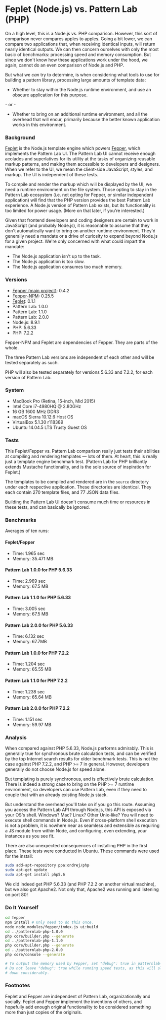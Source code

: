 # Feplet (Node.js) vs. Pattern Lab (PHP)

On a high level, this is a Node.js vs. PHP comparison. However, this sort of 
comparison never compares apples to apples. Going a bit lower, we can compare 
two applications that, when receiving identical inputs, will return nearly 
identical outputs. We can then concern ourselves with only the most basic of 
benchmarks: processing speed and memory consumption. But since we don't know 
how these applications work under the hood, we again, cannot do an even 
comparison of Node.js and PHP.

But what we _can_ try to determine, is when considering what tools to use for 
building a pattern library, processing large amounts of template data:

* Whether to stay within the Node.js runtime environment, and use an obscure 
application for this purpose.

\- or -

* Whether to bring on an additional runtime environment, and all the overhead 
that will encur, primarily because the better known application works in this 
environment.

### Background

<a href="https://github.com/electric-eloquence/feplet" target="_blank">Feplet</a> 
is the Node.js template engine which powers 
<a href="http://fepper.io" target="_blank">Fepper</a>, which implements the 
Pattern Lab UI. The Pattern Lab UI cannot receive enough acolades and 
superlatives for its utility at the tasks of organizing reusable markup 
patterns, and making them accessible to developers and designers. When we refer 
to the UI, we mean the client-side JavaScript, styles, and markup. The UI is 
independent of these tests.

To compile and render the markup which will be displayed by the UI, we need a 
runtime environment on the file system. Those opting to stay in the Pattern Lab 
ecosystem (i.e. not opting for Fepper, or similar independent application) will 
find that the PHP version provides the best Pattern Lab experience. A Node.js 
version of Pattern Lab exists, but its functionality is too limited for power 
usage. (More on that later, if you're interested.)

Given that frontend developers and coding designers are certain to work in 
JavaScript (and probably Node.js), it is reasonable to assume that they don't 
automatically want to bring on another runtime environment. They'd generally 
need a mandate or a drive of curiosity to expand beyond Node.js for a given 
project. We're only concerned with what could impart the mandate:

* The Node.js application isn't up to the task.
* The Node.js application is too slow.
* The Node.js application consumes too much memory.

### Versions

* <a href="https://github.com/electric-eloquence/fepper" target="_blank">Fepper (main project)</a>:
  0.4.2
* <a href="https://github.com/electric-eloquence/fepper-npm" target="_blank">Fepper-NPM</a>:
  0.25.5
* <a href="https://github.com/electric-eloquence/feplet" target="_blank">Feplet</a>:
  0.1.1
* Pattern Lab: 1.0.0
* Pattern Lab: 1.1.0
* Pattern Lab: 2.0.0
* Node.js: 8.9.1
* PHP: 5.6.33
* PHP: 7.2.2 

Fepper-NPM and Feplet are dependencies of Fepper. They are parts of the whole.

The three Pattern Lab versions are independent of each other and will be tested 
separately as such.

PHP will also be tested separately for versions 5.6.33 and 7.2.2, for each 
version of Pattern Lab.

### System

* MacBook Pro (Retina, 15-inch, Mid 2015)
* Intel Core i7-4980HQ @ 2.80GHz
* 16 GB 1600 MHz DDR3
* macOS Sierra 10.12.6 Host OS
* VirtualBox 5.1.30 r118389
* Ubuntu 14.04.5 LTS Trusty Guest OS

### Tests

This Feplet/Fepper vs. Pattern Lab comparison really just tests their abilities 
at compiling and rendering templates — lots of them. At heart, this is really 
just a template engine benchmark test. (Pattern Lab for PHP brilliantly extends 
Mustache functionality, and is the sole source of inspiration for Feplet.) 

The templates to be compiled and rendered are in the `source` directory under 
each respective application. These directories are identical. They each contain 
270 template files, and 77 JSON data files.

Building the Pattern Lab UI doesn't consume much time or resources in these 
tests, and can basically be ignored.

### Benchmarks

Averages of ten runs:

#### Feplet/Fepper

* Time: 1.965 sec
* Memory: 35.471 MB

#### Pattern Lab 1.0.0 for PHP 5.6.33

* Time: 2.969 sec
* Memory: 67.5 MB

#### Pattern Lab 1.1.0 for PHP 5.6.33

* Time: 3.005 sec
* Memory: 67.5 MB

#### Pattern Lab 2.0.0 for PHP 5.6.33

* Time: 6.132 sec
* Memory: 67.7MB

#### Pattern Lab 1.0.0 for PHP 7.2.2

* Time: 1.204 sec
* Memory: 65.55 MB

#### Pattern Lab 1.1.0 for PHP 7.2.2

* Time: 1.238 sec
* Memory: 65.64 MB

#### Pattern Lab 2.0.0 for PHP 7.2.2

* Time: 1.151 sec
* Memory: 59.97 MB

### Analysis

When compared against PHP 5.6.33, Node.js performs admirably. This is generally 
true for synchronous brute calculation tests, and can be verified by the top 
Internet search results for older benchmark tests. This is not the case against 
PHP 7.2.2, and PHP >= 7 in general. However, developers generally do not choose 
Node.js for speed alone.

But templating is purely synchronous, and is effectively brute calculation. 
There is indeed a strong case to bring on the PHP >= 7 runtime environment, so 
developers can use Pattern Lab, even if they need to couple that with an already 
existing Node.js stack.

But understand the overhead you'll take on if you go this route. Assuming you 
access the Pattern Lab API through Node.js, this API is exposed via your OS's 
shell. Windows? Mac? Linux? Other Unix-like? You will need to execute shell 
commands in Node.js. Even if cross-platform shell execution is not a problem, it 
is nowhere near as seamless and extensible as requiring a JS module from within 
Node, and configuring, even extending, your instances as you see fit.

There are also unexpected consequences of installing PHP in the first place. 
These tests were conducted in Ubuntu. These commands were used for the install:

```bash
sudo add-apt-repository ppa:ondrej/php
sudo apt-get update
sudo apt-get install php5.6
```

We did indeed get PHP 5.6.33 (and PHP 7.2.2 on another virtual machine), but we 
also got Apache2. Not only that, Apache2 was running and listening on port 80!

### Do It Yourself

```bash
cd fepper
npm install # Only need to do this once.
node node_modules/fepper/index.js ui:build
cd ../patternlab-php-1.0.0
php core/builder.php --generate
cd ../patternlab-php-1.1.0
php core/builder.php --generate
cd ../patternlab-php-2.0.0
php core/console --generate

# To output the memory used by Fepper, set "debug": true in patternlab-config.json.
# Do not leave "debug": true while running speed tests, as this will slow things
# down considerably.
```

### Footnotes

Feplet and Fepper are independent of Pattern Lab, organizationally and socially. 
Feplet and Fepper implement the inventions of others, and hopefully add enough 
original functionality to be considered something more than just copies of the 
originals.
